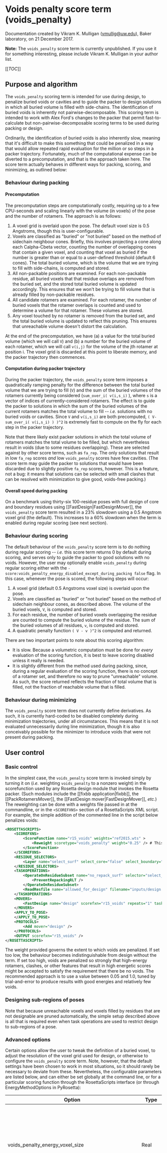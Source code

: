 # Voids penalty score term (voids\_penalty)
Documentation created by Vikram K. Mulligan (vmullig@uw.edu), Baker laboratory, on 21 December 2017.

**Note:** The ```voids_penalty``` score term is currently unpublished.  If you use it for something interesting, please include Vikram K. Mulligan in your author list.

[[_TOC_]]

## Purpose and algorithm

The ```voids_penalty``` scoring term is intended for use during design, to penalize buried voids or cavities and to guide the packer to design solutions in which all buried volume is filled with side-chains.  The identification of buried voids is inherently not pairwise-decomposable.  This scoring term is intended to work with Alex Ford's changes to the packer that permit fast-to-calculate but non-pairwise-decomposable scoring terms to be used during packing or design.

Ordinarily, the identification of buried voids is also inherently slow, meaning that it's difficult to make this something that could be penalized in a way that would allow repeated rapid evaluation for the million or so steps in a packer trajectory.  Fortunately, much of the computational expense can be diverted to a precomputation, and that is the approach taken here.  The score term actually behaves in different ways for packing, scoring, and minimizing, as outlined below:

### Behaviour during packing

#### Precomputation

The precomputation steps are computationally costly, requiring up to a few CPU-seconds and scaling linearly with the volume (in voxels) of the pose and the number of rotamers.  The approach is as follows:

1.  A voxel grid is overlaid upon the pose.  The default voxel size is 0.5 Angstroms, though this is user-configurable.
2.  Voxels are classified as "buried" or "not buried" based on the method of sidechain neighbour cones.  Briefly, this involves projecting a cone along each Calpha-Cbeta vector, counting the number of overlapping cones that contain a given voxel, and counting that voxel as buried if the number is greater than or equal to a user-defined threshold (default 6 cones).  The total buried volume, which is the volume that we are trying to fill with side-chains, is computed and stored.
3.  All non-packable positions are examined.  For each non-packable residue, all buried voxels that that residue overlaps are removed from the buried set, and the stored total buried volume is updated accordingly.  This ensures that we won't be trying to fill volume that is already filled by non-packable residues.
4.  All candidate rotamers are examined.  For each rotamer, the number of buried voxels that the rotamer overlaps is counted and used to determine a volume for that rotamer.  These volumes are stored.
5.  Any voxel touched by no rotamer is removed from the buried set, and the total buried volume is updated to reflect this pruning.  This ensures that unreachable volume doesn't distort the calculation.

At the end of the precomputation, we have (a) a value for the total buried volume (which we will call ```V```) and (b) a number for the buried volume of each rotamer, which we will call ```v(i,j)``` for the volume of the jth rotamer at position i.  The voxel grid is discarded at this point to liberate memory, and the packer trajectory then commences.

#### Computation during packer trajectory

During the packer trajectory, the ```voids_penalty``` score term imposes a quadratically ramping penalty for the difference between the total buried volume that we are trying to fill (```V```) and the sum of the buried volumes of the rotamers currently being considered (```sum_over_i( v(i,s_i)``` ), where ```s``` is a vector of indices of currently-considered rotamers.  The effect is to guide the packer to solutions in which the sum of the buried volumes of the current rotamers matches the total volume to fill -- _i.e._ solutions with no buried voids or cavities.  Since ```V``` and ```v(i,s_i)``` are both precomputed, ```( V-sum_over_i( v(i,s_i) ) )^2``` is extremely fast to compute on the fly for each step in the packer trajectory.

Note that there likely exist packer solutions in which the total volume of rotamers matches the total volume to be filled, but which nevertheless result in voids (due to some residues overlapping).  These are selected against by other score terms, such as ```fa_rep```.  The only solutions that result in low ```fa_rep``` scores _and_ low ```voids_penalty``` scores have few cavities.  (The score term may guide the packer to solutions that would have been discarded due to slightly positive ```fa_rep``` scores, however.  This is a feature, not a bug: it means that solutions can be selected with small clashes that can be resolved with minimization to give good, voids-free packing.)

#### Overall speed during packing

On a benchmark using thirty-six 100-residue poses with full design of core and boundary residues using [[FastDesign|FastDesignMover]], the ```voids_penalty``` score term resulted in a 23% slowdown using a 0.5 Angstrom voxel grid (the default).  This increases to a 60% slowdown when the term is enabled during regular scoring (see next section).

### Behaviour during scoring

The default behaviour of the ```voids_penalty``` score term is to do nothing during regular scoring -- _i.e._ this score term returns 0 by default during scoring, and serves only to guide the packer to good solutions with no voids.  However, the user may optionally enable ```voids_penalty``` during regular scoring either with the ```-score:voids_penalty_energy_disabled_except_during_packing false``` flag.  In this case, whenever the pose is scored, the following steps will occur:

1.  A voxel grid (default 0.5 Angstroms voxel size) is overlaid upon the pose.
2.  Voxels are classified as "buried" or "not buried" based on the method of sidechain neighbour cones, as described above.  The volume of the buried voxels, ```V```, is computed and stored.
3.  For each residue, the number of buried voxels overlapping the residue are counted to compute the buried volume of the residue.  The sum of the buried volumes of all residues, ```v```, is computed and stored.
4.  A quadratic penalty function ```( V - v )^2``` is computed and returned.

There are two important points to note about this scoring algorithm:
* It is slow.  Because a volumetric computation must be done for _every_ evaluation of the scoring function, it is best to leave scoring disabled unless it really is needed.
* It is slightly different from the method used during packing, since, during a regular evaluation of the scoring function, there is no concept of a rotamer set, and therefore no way to prune "unreachable" volume.  As such, the score returned reflects the fraction of total volume that is filled, not the fraction of reachable volume that is filled.

### Behaviour during minimizing

The ```voids_penalty``` score term does not currently define derivatives.  As such, it is currently hard-coded to be disabled completely during minimization trajectories, under all circumstances.  This means that it is not evaluated unnecessarily during line minimization, though it is also conceivably possible for the minimizer to introduce voids that were not present during packing.

## User control

### Basic control

In the simplest case, the ```voids_penalty``` score term is invoked simply by turning it on (_i.e._ weighting ```voids_penalty``` to a nonzero weight) in the scorefunction used by any Rosetta design module that invokes the Rosetta packer.  (Such modules include the [[fixbb application|fixbb]], the [[PackRotamersMover]], the [[FastDesign mover|FastDesignMover]], _etc._)  The reweighting can be done with a weights file passed in at the commandline, or in the ```<SCOREFXNS>``` section of a RosettaScripts XML script.  For example, the simple addition of the commented line in the script below penalizes voids:

```xml
<ROSETTASCRIPTS>
	<SCOREFXNS>
		<ScoreFunction name="r15_voids" weights="ref2015.wts" >
			<Reweight scoretype="voids_penalty" weight="0.25" /> # This is the only line that must be added to convert this design script to one that penalizes voids during design.
		</ScoreFunction>
	</SCOREFXNS>
	<RESIDUE_SELECTORS>
		<Layer name="select_surf" select_core="false" select_boundary="false" select_surface="true" />
	</RESIDUE_SELECTORS>
	<TASKOPERATIONS>
		<OperateOnResidueSubset name="no_repack_surf" selector="select_surf" >
			<PreventRepackingRLT />
		</OperateOnResidueSubset>
		<ReadResfile name="allowed_for_design" filename="inputs/design.resfile" />
	</TASKOPERATIONS>
	<MOVERS>
		<FastDesign name="design" scorefxn="r15_voids" repeats="1" task_operations="no_repack_surf,allowed_for_design" />
	</MOVERS>
	<APPLY_TO_POSE>
	</APPLY_TO_POSE>
	<PROTOCOLS>
		<Add mover="design" />
	</PROTOCOLS>
	<OUTPUT scorefxn="r15_voids" />
</ROSETTASCRIPTS>

```

The weight provided governs the extent to which voids are penalized.  If set too low, the behaviour becomes indistinguishable from design without the term.  If set too high, voids are penalized so strongly that high-energy rotamers, clashes, or other features that result in high energetic scores might be accepted to satisfy the requirement that there be no voids.  The recommended approach is to use a value between 0.05 and 1.0, tuned by trial-and-error to produce results with good energies and relatively few voids.

### Designing sub-regions of poses

Note that because unreachable voxels and voxels filled by residues that are not designable are pruned automatically, the simple setup described above is all that is required even when task operations are used to restrict design to sub-regions of a pose.

### Advanced options

Certain options allow the user to tweak the definition of a buried voxel, to adjust the resolution of the voxel grid used for design, or otherwise to configure the ```voids_penalty``` score term.  Note, however, that the default settings have been chosen to work in most situations, so it should rarely be necessary to deviate from these.  Nevertheless, the configurable parameters are listed below, and can either be set globally at the command line, or for a particular scoring function through the RosettaScripts interface (or through EnergyMethodOptions in PyRosetta):

| Option | Type  | Description |
| ------ | ----- | ----------- |
| voids_penalty_energy_voxel_size                     | Real    | The size, in Angstroms, of the voxels used in the voxel grid for the ```voids_penalty``` energy.  Defaults to 0.5 A (a cube with a side of 0.5 Angstroms). |
| voids_penalty_energy_voxel_grid_padding             | Real    | This is the enlargement (on all sides) of the bounding box for the pose when setting up the voxel grid.  Defaults to 1.0 A padding on all sides. |
| voids_penalty_energy_containing_cones_cutoff        | Integer | The minimum number of cones projecting from side-chains in which a voxel must lie in order for that voxel to be considered to be buried.  Defaults to 6 cones. |
| voids_penalty_energy_cone_dotproduct_cutoff         | Real    | The cutoff value for the dot product of a cone vector and a cone base-test point vector below which we declare the test point not to be within the cone.  Effectively, this is the cone width.  Lower values make broader cones.  Default 0.1.  Can range from 1.0 (infinitely thin cone) to -1.0 (full spherical volume), with 0.0 representing all points on one side of the plane perpendicular to the cone vector. |
| voids_penalty_energy_cone_distance_cutoff           | Real    | The cutoff value for the distance from the cone base at which we are considered no longer to be within the cone.  Defaults to 8.0 Angstroms. |
| voids_penalty_energy_disabled_except_during_packing | Boolean | If true, then the ```voids_penalty``` term is only evaluated during packing (and not scoring or minimizing).  If false, then it is evaluated during packing and scoring (but not minimizing).  True by default.  Can be overridden for a particular ScoreFunction on a per-instance basis. |

The example RosettaScripts XML below shows how these options might be set for a particular scorefunction (rather than globally), within RosettaScripts.

```xml
<ROSETTASCRIPTS>
	<SCOREFXNS>
		<ScoreFunction name="r15_voids" weights="ref2015.wts" >
			<Reweight scoretype="voids_penalty" weight="0.25" />
			# The following settings are set ONLY for the r15_voids scorefunction, and will not affect other scorefunctions.
			<Set voids_penalty_energy_containing_cones_cutoff="5" />
			<Set voids_penalty_energy_cone_dotproduct_cutoff="0.05" />
			<Set voids_penalty_energy_cone_distance_cutoff="9.0" />
			<Set voids_penalty_energy_voxel_size="0.25" />
			<Set voids_penalty_energy_voxel_grid_padding="0.5" />
			<Set voids_penalty_energy_disabled_except_during_packing="false" />
		</ScoreFunction>
	</SCOREFXNS>
	<RESIDUE_SELECTORS>
		<Layer name="select_surf" select_core="false" select_boundary="false" select_surface="true" />
	</RESIDUE_SELECTORS>
	<TASKOPERATIONS>
		<OperateOnResidueSubset name="no_repack_surf" selector="select_surf" >
			<PreventRepackingRLT />
		</OperateOnResidueSubset>
		<ReadResfile name="allowed_for_design" filename="inputs/design.resfile" />
	</TASKOPERATIONS>
	<MOVERS>
		<FastDesign name="design" scorefxn="r15_voids" repeats="1" task_operations="no_repack_surf,allowed_for_design" />
	</MOVERS>
	<APPLY_TO_POSE>
	</APPLY_TO_POSE>
	<PROTOCOLS>
		<Add mover="design" />
	</PROTOCOLS>
	<OUTPUT scorefxn="r15_voids" />
</ROSETTASCRIPTS>

```

## Use with symmetry

The ```voids_penalty``` scoring function is fully compatible with symmetry.  Unfortunately, symmetry does not significantly accelerate the precalculation, since symmetric copies of rotamers must each have their volumes quantified due to small asymmetries introduced by the discretization of the space in a voxel grid.  It does slightly accelerate the calculation carried out for each simulated annealing move, though, since 
the sum of the volumes of symmetric rotamers can be precalculated.

## Organization of the code

The ```voids_penalty``` scorefunction is located in ```core.4```, and in the ```core::pack::voids_penalty_energy``` namespace.  The relevant classes (located in this namespace) are ```VoidsPenaltyEnergy```, which is an energy method that inherits from ```core::scoring::methods::WholeStructureEnergy``` and ```core::scoring::annealing::ResidueArrayAnnealableEnergy```, and ```VoidsPenaltyVoxelGrid```, a helper class used to place a voxel grid on a pose, prune non-buried voxels, compute buried volume, and calculate volumes of buried rotamers.  Each instance of the ```VoidsPenaltyEnergy``` class transiently creates a ```VoidsPenaltyVoxelGrid``` instance during packer initialization, or during scoring (the latter if and only if the ```-voids_penalty_energy_disabled_except_during_packing false``` option is used).

Note that implementation of the ```VoidsPenaltyEnergy``` class required that the ```ResidueArrayAnnealableEnergy``` base class, defined in ```core.3```, be aware of the existence of the ```core::pack::rotamer_set::RotamerSets``` class, defined in ```core.4``` (though full header inclusion was _not_ necessary).  For this reason, a forward declaration of the ```RotamerSets``` class was added to the ```src/core/scoring/annealing``` directory -- a minor but necessary violation of Rosetta namespace and library level conventions which does _not_ significantly impact compliation time or complexity.

##See Also

* [[Scoring explained]]
* [[Score functions and score types |score-types]]
* [[Adding a new energy method to Rosetta|new-energy-method]]
* [[AACompositionEnergy]]
* [[AARepeatEnergy|Repeat-stretch-energy]]
* [[BuriedUnsatPenalty]]
* [[HBNetEnergy]]
* [[NetChargeEnergy]]
